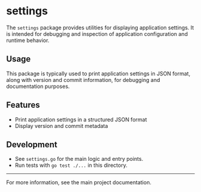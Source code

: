 # settings

The `settings` package provides utilities for displaying application settings. It is intended for debugging and inspection of application configuration and runtime behavior.

## Usage

This package is typically used to print application settings in JSON format, along with version and commit information, for debugging and documentation purposes.

## Features
- Print application settings in a structured JSON format
- Display version and commit metadata

## Development

- See `settings.go` for the main logic and entry points.
- Run tests with `go test ./...` in this directory.

---

For more information, see the main project documentation.

